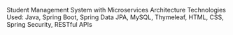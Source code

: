 Student Management System with Microservices Architecture
Technologies Used: Java, Spring Boot, Spring Data JPA, MySQL, Thymeleaf, HTML, CSS, Spring Security, RESTful APIs
